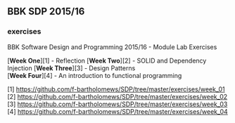 ## BBK SDP 2015/16
### exercises
BBK Software Design and Programming 2015/16 - Module Lab Exercises 

[**Week One**][1] - Reflection 
[**Week Two**][2] - SOLID and Dependency Injection 
[**Week Three**][3] - Design Patterns  
[**Week Four**][4] - An introduction to functional programming 

[1] https://github.com/f-bartholomews/SDP/tree/master/exercises/week_01
[2] https://github.com/f-bartholomews/SDP/tree/master/exercises/week_02
[3] https://github.com/f-bartholomews/SDP/tree/master/exercises/week_03
[4] https://github.com/f-bartholomews/SDP/tree/master/exercises/week_04



